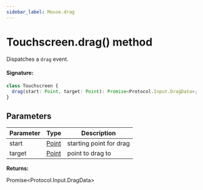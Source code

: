 ```yaml
---
sidebar_label: Mouse.drag
---
```


# Touchscreen.drag() method

Dispatches a `drag` event.

#### Signature:

```typescript
class Touchscreen {
  drag(start: Point, target: Point): Promise<Protocol.Input.DragData>;
}
```

## Parameters

| Parameter | Type                          | Description             |
| --------- | ----------------------------- | ----------------------- |
| start     | [Point](./puppeteer.point.md) | starting point for drag |
| target    | [Point](./puppeteer.point.md) | point to drag to        |

**Returns:**

Promise&lt;Protocol.Input.DragData&gt;
